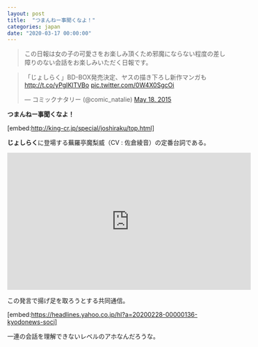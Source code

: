 ```yaml
---
layout: post
title:  "つまんねー事聞くなよ！"
categories: japan
date: "2020-03-17 00:00:00"
---
```


> この日報は女の子の可愛さをお楽しみ頂くため邪魔にならない程度の差し障りのない会話をお楽しみいただく日報です。

<blockquote class="twitter-tweet"><p lang="ja" dir="ltr">「じょしらく」BD-BOX発売決定、ヤスの描き下ろし新作マンガも <a href="http://t.co/yPgIKlTVBo">http://t.co/yPgIKlTVBo</a> <a href="http://t.co/0W4X0SgcOi">pic.twitter.com/0W4X0SgcOi</a></p>&mdash; コミックナタリー (@comic_natalie) <a href="https://twitter.com/comic_natalie/status/600269623569743872?ref_src=twsrc%5Etfw">May 18, 2015</a></blockquote> <script async src="https://platform.twitter.com/widgets.js" charset="utf-8"></script>

**つまんねー事聞くなよ！**

[embed:http://king-cr.jp/special/joshiraku/top.html]

**じょしらく**に登場する蕪羅亭魔梨威（CV : 佐倉綾音）の定番台詞である。

<div class="google">
<iframe width="560" height="315" src="https://www.youtube.com/embed/_pu-PuITZrI" frameborder="0" allow="accelerometer; autoplay; encrypted-media; gyroscope; picture-in-picture" allowfullscreen></iframe>
</div>

この発言で揚げ足を取ろうとする共同通信。

[embed:https://headlines.yahoo.co.jp/hl?a=20200228-00000136-kyodonews-soci]

一連の会話を理解できないレベルのアホなんだろうな。

